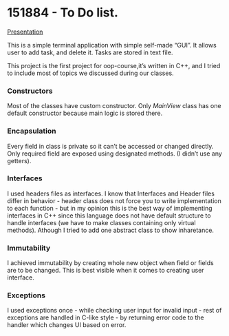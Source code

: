 # 151884 - To Do list.

[Presentation](https://mrsimm0.github.io/oop-project-presentation/1)

This is a simple terminal application with simple self-made “GUI”. It allows user to add task, and delete it. Tasks are stored in text file.

This project is the first project for oop-course,it’s written in C++, and I tried to include most of topics we discussed during our classes.

### Constructors

Most of the classes have custom constructor. Only *MainView* class has one default constructor because main logic is stored there.

### Encapsulation

Every field in class is private so it can’t be accessed or changed directly. Only required field are exposed using designated methods. (I didn’t use any getters).

### Interfaces

I used headers files as interfaces. I know that Interfaces and Header files differ in behavior  - header class does not force you to write implementation to each function - but in my opinion this is the best way of implementing interfaces in C++ since this language does not have default structure to handle interfaces (we have to make classes containing only virtual methods). Athough I tried to add one abstract class to show inharetance.

### Immutability

I achieved immutability by creating whole new object when field or fields are to be changed. This is best visible when it comes to creating user interface.

### Exceptions

I used exceptions once - while checking user input for invalid input -  rest of exceptions are handled in C-like style - by returning error code to the handler which changes UI based on error.